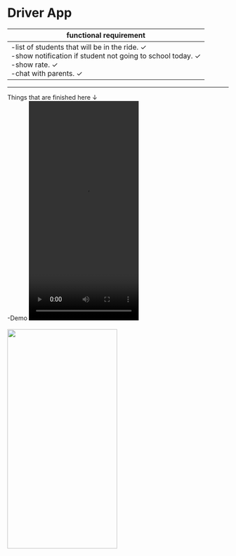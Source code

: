# Driver App

<table class="table">
  <thead>
    <tr>
      <th scope="col">functional requirement</th>
    </tr>
  </thead>
  <tbody>
    <tr>
      <td scope="row">
          -list of students that will be in the ride. <span>&#10003;</span>
          <br>
          -show notification if student not going to school today. <span>&#10003;</span>
          <br>
          -show rate. <span>&#10003;</span>
          <br>
          -chat with parents. <span>&#10003;</span>
      </td>
    </tr>
  </tbody>
</table>


<hr>
Things that are finished here <span>&#8595;</span> 
<br>
-Demo
<video width="250" height="500" controls>
  <source src="https://github.com/BoQasem/splash-screen/blob/main/explain/DriverAppDemo.mp4" type="video/mp4"/>
</video>
<br>
<br>
<img src="https://github.com/BoQasem/splash-screen/blob/main/explain/DriverAppDemo" width="250" height="500">


